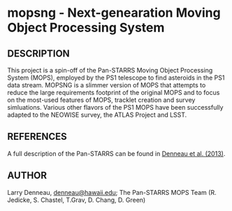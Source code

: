 # mopsng - Next-genearation Moving Object Processing System

## DESCRIPTION

This project is a spin-off of the Pan-STARRS Moving Object Processing System (MOPS),
employed by the PS1 telescope to find asteroids in the PS1 data stream.  MOPSNG is
a slimmer version of MOPS that attempts to reduce the large requirements footprint
of the original MOPS and to focus on the most-used features of MOPS, tracklet creation
and survey simluations. Various other flavors of the PS1 MOPS have been successfully adapted to
the NEOWISE survey, the ATLAS Project and LSST.

## REFERENCES

A full description of the Pan-STARRS can be found in [Denneau et al. (2013)](https://arxiv.org/abs/1302.7281).

## AUTHOR

Larry Denneau, denneau@hawaii.edu; The Pan-STARRS MOPS Team (R. Jedicke, S. Chastel, T.Grav, D. Chang, D. Green)
